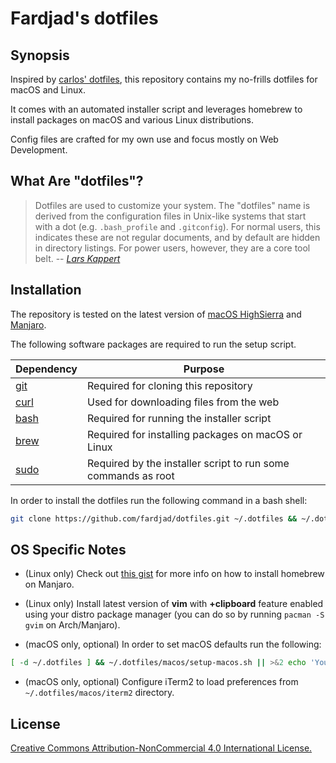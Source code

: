 # Fardjad's dotfiles

## Synopsis

Inspired by [carlos' dotfiles][1], this repository contains my no-frills
dotfiles for macOS and Linux.

It comes with an automated installer script and leverages homebrew to install
packages on macOS and various Linux distributions.

Config files are crafted for my own use and focus mostly on Web Development.

## What Are "dotfiles"?

> Dotfiles are used to customize your system. The "dotfiles" name is derived
> from the configuration files in Unix-like systems that start with a dot
> (e.g. `.bash_profile` and `.gitconfig`). For normal users, this indicates
> these are not regular documents, and by default are hidden in directory
> listings. For power users, however, they are a core tool belt.
> -- <cite>[Lars Kappert][2]</cite>

## Installation

The repository is tested on the latest version of [macOS HighSierra][3]
and [Manjaro][4].

The following software packages are required to run the setup script.

| Dependency | Purpose                                                       |
| ---------- | ------------------------------------------------------------- |
| [git][5]   | Required for cloning this repository                          |
| [curl][6]  | Used for downloading files from the web                       |
| [bash][7]  | Required for running the installer script                     |
| [brew][8]  | Required for installing packages on macOS or Linux            |
| [sudo][9]  | Required by the installer script to run some commands as root |

In order to install the dotfiles run the following command in a bash shell:

```bash
git clone https://github.com/fardjad/dotfiles.git ~/.dotfiles && ~/.dotfiles/script/setup
```

## OS Specific Notes

- (Linux only) Check out [this gist][11] for more info on how to install
  homebrew on Manjaro.

- (Linux only) Install latest version of **vim** with **+clipboard** feature 
  enabled using your distro package manager (you can do so by running 
  `pacman -S gvim` on Arch/Manjaro).

- (macOS only, optional) In order to set macOS defaults run the following:

```bash
[ -d ~/.dotfiles ] && ~/.dotfiles/macos/setup-macos.sh || >&2 echo 'You must clone the repository first!'
```

- (macOS only, optional) Configure iTerm2 to load preferences from
  `~/.dotfiles/macos/iterm2` directory.

## License

[Creative Commons Attribution-NonCommercial 4.0 International License.][10]

[1]: https://github.com/caarlos0/dotfiles
[2]: https://medium.com/@webprolific/getting-started-with-dotfiles-43c3602fd789
[3]: https://en.wikipedia.org/wiki/MacOS_High_Sierra
[4]: https://manjaro.org
[5]: https://git-scm.com
[6]: https://curl.haxx.se
[7]: https://www.gnu.org/software/bash
[8]: https://brew.sh
[9]: https://www.sudo.ws
[10]: http://creativecommons.org/licenses/by-nc/4.0/
[11]: https://gist.github.com/114ebf50a0dd031418bb63b3b134db51
